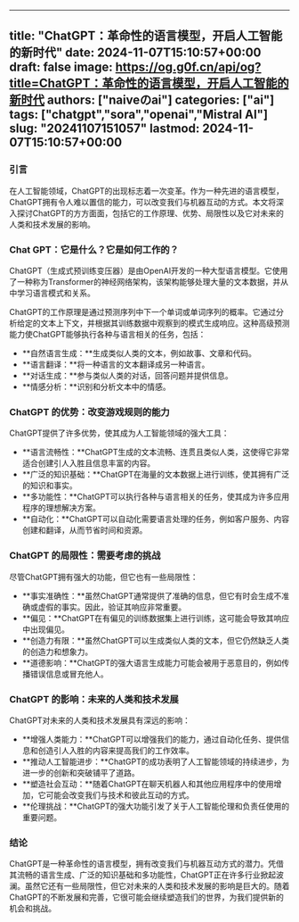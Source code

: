 
---
title: "ChatGPT：革命性的语言模型，开启人工智能的新时代"
date: 2024-11-07T15:10:57+00:00
draft: false
image: https://og.g0f.cn/api/og?title=ChatGPT：革命性的语言模型，开启人工智能的新时代
authors: ["naiveのai"]
categories: ["ai"]
tags: ["chatgpt","sora","openai","Mistral AI"]
slug: "20241107151057"
lastmod: 2024-11-07T15:10:57+00:00
---
### 引言

在人工智能领域，ChatGPT的出现标志着一次变革。作为一种先进的语言模型，ChatGPT拥有令人难以置信的能力，可以改变我们与机器互动的方式。本文将深入探讨ChatGPT的方方面面，包括它的工作原理、优势、局限性以及它对未来的人类和技术发展的影响。

### Chat GPT：它是什么？它是如何工作的？

ChatGPT（生成式预训练变压器）是由OpenAI开发的一种大型语言模型。它使用了一种称为Transformer的神经网络架构，该架构能够处理大量的文本数据，并从中学习语言模式和关系。

ChatGPT的工作原理是通过预测序列中下一个单词或单词序列的概率。它通过分析给定的文本上下文，并根据其训练数据中观察到的模式生成响应。这种高级预测能力使ChatGPT能够执行各种与语言相关的任务，包括：

- **自然语言生成：**生成类似人类的文本，例如故事、文章和代码。
- **语言翻译：**将一种语言的文本翻译成另一种语言。
- **对话生成：**参与类似人类的对话，回答问题并提供信息。
- **情感分析：**识别和分析文本中的情感。

### ChatGPT 的优势：改变游戏规则的能力

ChatGPT提供了许多优势，使其成为人工智能领域的强大工具：

- **语言流畅性：**ChatGPT生成的文本流畅、连贯且类似人类，这使得它非常适合创建引人入胜且信息丰富的内容。
- **广泛的知识基础：**ChatGPT在海量的文本数据上进行训练，使其拥有广泛的知识和事实。
- **多功能性：**ChatGPT可以执行各种与语言相关的任务，使其成为许多应用程序的理想解决方案。
- **自动化：**ChatGPT可以自动化需要语言处理的任务，例如客户服务、内容创建和翻译，从而节省时间和资源。

### ChatGPT 的局限性：需要考虑的挑战

尽管ChatGPT拥有强大的功能，但它也有一些局限性：

- **事实准确性：**虽然ChatGPT通常提供了准确的信息，但它有时会生成不准确或虚假的事实。因此，验证其响应非常重要。
- **偏见：**ChatGPT在有偏见的训练数据集上进行训练，这可能会导致其响应中出现偏见。
- **创造力有限：**虽然ChatGPT可以生成类似人类的文本，但它仍然缺乏人类的创造力和想象力。
- **道德影响：**ChatGPT的强大语言生成能力可能会被用于恶意目的，例如传播错误信息或冒充他人。

### ChatGPT 的影响：未来的人类和技术发展

ChatGPT对未来的人类和技术发展具有深远的影响：

- **增强人类能力：**ChatGPT可以增强我们的能力，通过自动化任务、提供信息和创造引人入胜的内容来提高我们的工作效率。
- **推动人工智能进步：**ChatGPT的成功表明了人工智能领域的持续进步，为进一步的创新和突破铺平了道路。
- **塑造社会互动：**随着ChatGPT在聊天机器人和其他应用程序中的使用增加，它可能会改变我们与技术和彼此互动的方式。
- **伦理挑战：**ChatGPT的强大功能引发了关于人工智能伦理和负责任使用的重要问题。

### 结论

ChatGPT是一种革命性的语言模型，拥有改变我们与机器互动方式的潜力。凭借其流畅的语言生成、广泛的知识基础和多功能性，ChatGPT正在许多行业掀起波澜。虽然它还有一些局限性，但它对未来的人类和技术发展的影响是巨大的。随着ChatGPT的不断发展和完善，它很可能会继续塑造我们的世界，为我们提供新的机会和挑战。